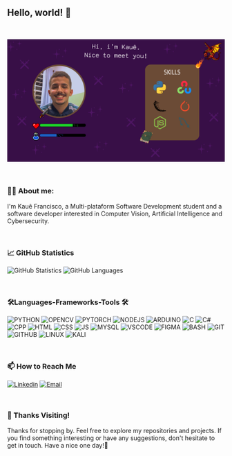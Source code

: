 ## <b>Hello, world!</b> 👋

<br>

<kbd> <img  src="img/card_kaue.png"> </kbd>

<br>

### 👨‍💻 <b>About me:</b>
<p> I'm Kauê Francisco, a Multi-plataform Software Development student and a software developer interested in Computer Vision, Artificial Intelligence and Cybersecurity. </p>

<br>

### <b>📈 GitHub Statistics</b>
![GitHub Statistics](https://github-readme-stats.vercel.app/api?username=Kaue-Francisco&show_icons=true&theme=midnight-purple)
![GitHub Languages](https://github-readme-stats.vercel.app/api/top-langs?username=Kaue-Francisco&layout=compact&langs_count=8&show_icons=true&theme=midnight-purple)

<br>

### 🛠️<b>Languages-Frameworks-Tools</b> 🛠️

![PYTHON](https://skillicons.dev/icons?i=python)
![OPENCV](https://skillicons.dev/icons?i=opencv)
![PYTORCH](https://skillicons.dev/icons?i=pytorch)
![NODEJS](https://skillicons.dev/icons?i=nodejs)
![ARDUINO](https://skillicons.dev/icons?i=arduino)
![C](https://skillicons.dev/icons?i=c)
![C#](https://skillicons.dev/icons?i=cs)
![CPP](https://skillicons.dev/icons?i=cpp)
![HTML](https://skillicons.dev/icons?i=html)
![CSS](https://skillicons.dev/icons?i=css)
![JS](https://skillicons.dev/icons?i=js)
![MYSQL](https://skillicons.dev/icons?i=mysql)
![VSCODE](https://skillicons.dev/icons?i=vscode)
![FIGMA](https://skillicons.dev/icons?i=figma)
![BASH](https://skillicons.dev/icons?i=bash)
![GIT](https://skillicons.dev/icons?i=git)
![GITHUB](https://skillicons.dev/icons?i=github)
![LINUX](https://skillicons.dev/icons?i=linux)
![KALI](https://skillicons.dev/icons?i=kali)

<br>

### <b>📫 How to Reach Me</b>
[![Linkedin](https://skillicons.dev/icons?i=linkedin)](https://www.linkedin.com/in/kauê-francisco-3b13aa255)
[![Email](https://skillicons.dev/icons?i=gmail)](mailto:kauesantos.francisco@gmail.com)

<br>

### 👋 Thanks Visiting!
<o>Thanks for stopping by. Feel free to explore my repositories and projects. If you find something interesting or have any suggestions, don't hesitate to get in touch. Have a nice one day!🤝</p>
